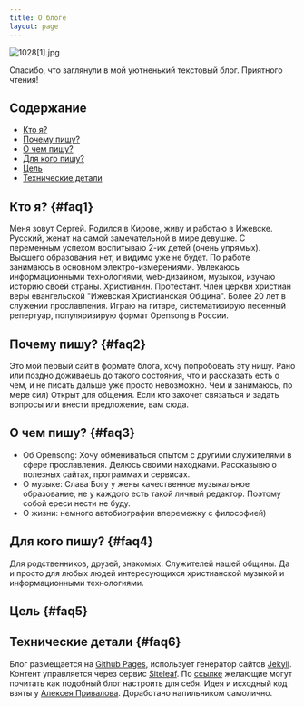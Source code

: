 ```yaml
---
title: О блоге
layout: page
---
```


![1028\[1\].jpg](/uploads/1028%5B1%5D.jpg)

Спасибо, что заглянули в мой уютненький текстовый блог.
Приятного чтения!
## Содержание

* [Кто я?](#faq1)
* [Почему пишу?](#faq2)
* [О чем пишу?](#faq3)
* [Для кого пишу?](#faq4)
* [Цель](#faq5)
* [Технические детали](#faq6)

## Кто я?  {#faq1}
Меня зовут Сергей. 
Родился в Кирове, живу и работаю в Ижевске. 
Русский, женат на самой замечательной в мире девушке. С переменным успехом воспитываю 2-их детей (очень упрямых).
Высшего образования нет, и видимо уже не будет. 
По работе занимаюсь в основном электро-измерениями.
Увлекаюсь информационными технологиями, web-дизайном, музыкой, изучаю историю своей страны.
Христианин. Протестант. Член церкви христиан веры евангельской "Ижевская Христианская Община".
Более 20 лет в служении прославления. Играю на гитаре, систематизирую песенный репертуар, популяризирую формат Opensong в России.

## Почему пишу?  {#faq2}
Это мой первый сайт в формате блога, хочу попробовать эту нишу. 
Рано или поздно доживаешь до такого состояния, что и рассказать есть о чем, и не писать дальше уже просто невозможно. Чем и занимаюсь, по мере сил)
Открыт для общения. Если кто захочет связаться и задать вопросы или внести предложение, вам сюда.

## О чем пишу?  {#faq3}
* Об Opensong: Хочу обмениваться опытом с другими служителями в сфере прославления.
Делюсь своими  находками. Рассказывю о полезных сайтах, программах и сервисах.
* О музыке: Слава Богу у жены качественное музыкальное образование, не у каждого есть такой личный редактор. Поэтому собой ереси нести не буду.
* О жизни: немного автобиографии вперемежку с философией) 

## Для кого пишу?  {#faq4}
Для родственников, друзей, знакомых. Служителей нашей общины. Да и просто для любых людей интересующихся христианской музыкой и информационными технологиями.

## Цель  {#faq5}


## Технические детали  {#faq6}
Блог размещается на [Github Pages](https://pages.github.com/), использует генератор сайтов [Jekyll](http://jekyllrb.com/). Контент управляется через сервис [Siteleaf](https://www.siteleaf.com/). По [ссылке](https://sergknyz.github.io/setup-blog-on-github/) желающие могут почитать как подобный блог настроить для себя. Идея и исходный код взяты у [Алексея Привалова](http://alexprivalov.org/). Доработано напильником самолично.
